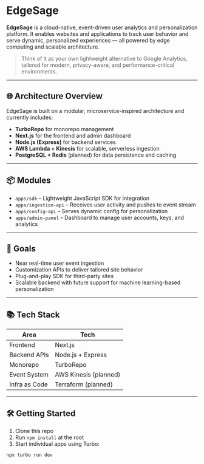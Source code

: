 # EdgeSage

**EdgeSage** is a cloud-native, event-driven user analytics and personalization platform. It enables websites and applications to track user behavior and serve dynamic, personalized experiences — all powered by edge computing and scalable architecture.

> Think of it as your own lightweight alternative to Google Analytics, tailored for modern, privacy-aware, and performance-critical environments.

---

## 🌐 Architecture Overview

EdgeSage is built on a modular, microservice-inspired architecture and currently includes:

- **TurboRepo** for monorepo management
- **Next.js** for the frontend and admin dashboard
- **Node.js (Express)** for backend services
- **AWS Lambda + Kinesis** for scalable, serverless ingestion
- **PostgreSQL + Redis** (planned) for data persistence and caching

---

## 📦 Modules

- `apps/sdk` – Lightweight JavaScript SDK for integration
- `apps/ingestion-api` – Receives user activity and pushes to event stream
- `apps/config-api` – Serves dynamic config for personalization
- `apps/admin-panel` – Dashboard to manage user accounts, keys, and analytics

---

## 🚀 Goals

- Near real-time user event ingestion
- Customization APIs to deliver tailored site behavior
- Plug-and-play SDK for third-party sites
- Scalable backend with future support for machine learning-based personalization

---

## 📚 Tech Stack

| Area         | Tech         |
|--------------|--------------|
| Frontend     | Next.js      |
| Backend APIs | Node.js + Express |
| Monorepo     | TurboRepo    |
| Event System | AWS Kinesis (planned) |
| Infra as Code | Terraform (planned) |

---

## 🛠️ Getting Started

1. Clone this repo
2. Run `npm install` at the root
3. Start individual apps using Turbo:

```bash
npx turbo run dev
